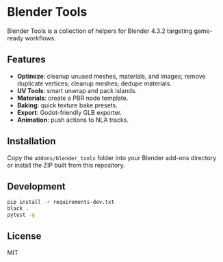 # Blender Tools

Blender Tools is a collection of helpers for Blender 4.3.2 targeting game-ready workflows.

## Features

- **Optimize**: cleanup unused meshes, materials, and images; remove duplicate vertices; cleanup meshes; dedupe materials.
- **UV Tools**: smart unwrap and pack islands.
- **Materials**: create a PBR node template.
- **Baking**: quick texture bake presets.
- **Export**: Godot-friendly GLB exporter.
- **Animation**: push actions to NLA tracks.

## Installation

Copy the `addons/blender_tools` folder into your Blender add-ons directory or install the ZIP built from this repository.

## Development

```bash
pip install -r requirements-dev.txt
black .
pytest -q
```

## License

MIT
